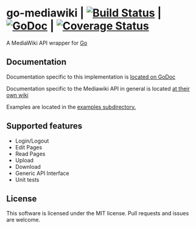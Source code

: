 go-mediawiki | [![Build Status](https://drone.io/github.com/sadbox/mediawiki/status.png)](https://drone.io/github.com/sadbox/mediawiki/latest) | [![GoDoc](https://godoc.org/github.com/sadbox/mediawiki?status.png)](http://godoc.org/github.com/sadbox/mediawiki) | [![Coverage Status](https://coveralls.io/repos/sadbox/mediawiki/badge.png?branch=master)](https://coveralls.io/r/sadbox/mediawiki?branch=master)
========
A MediaWiki API wrapper for [Go](http://golang.org/)

Documentation
-------------
Documentation specific to this implementation is [located on GoDoc](http://godoc.org/github.com/sadbox/mediawiki)

Documentation specific to the Mediawiki API in general is located [at their own wiki](http://www.mediawiki.org/wiki/API:Main_page)

Examples are located in the [examples subdirectory.](/examples)


Supported features
----
* Login/Logout
* Edit Pages
* Read Pages
* Upload
* Download
* Generic API Interface
* Unit tests

License
-------
This software is licensed under the MIT license. Pull requests and issues are welcome.

